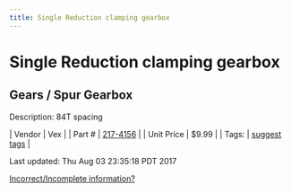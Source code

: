 ```yaml
---
title: Single Reduction clamping gearbox
---
```


# Single Reduction clamping gearbox
## Gears / Spur Gearbox
Description: 	84T spacing 

| Vendor | Vex | 
| Part # | [217-4156](http://www.vexrobotics.com/vexpro/motion/gearboxes/217-4156.html) | 
| Unit Price | $9.99 | 
| Tags: | [suggest tags](https://docs.google.com/forms/d/e/1FAIpQLSeWyY8v3RgOty-MyWmh9U0iivNYN_molChYyS-0U-o-kOAv_g/viewform) | 

Last updated: Thu Aug 03 23:35:18 PDT 2017

 [Incorrect/Incomplete information?](https://docs.google.com/forms/d/e/1FAIpQLSeWyY8v3RgOty-MyWmh9U0iivNYN_molChYyS-0U-o-kOAv_g/viewform)